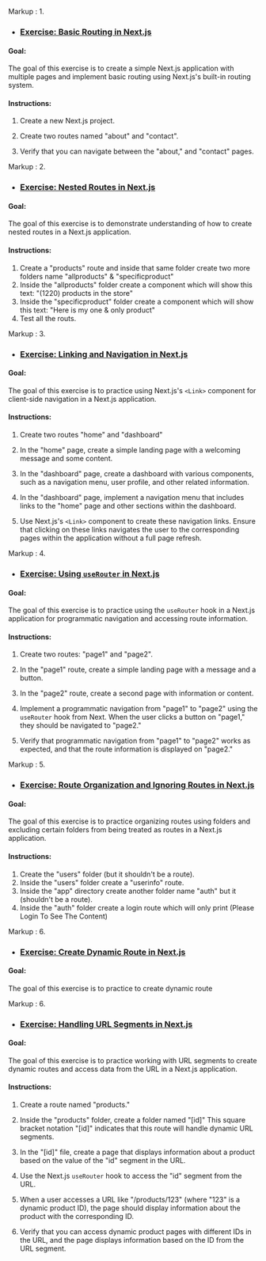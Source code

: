 Markup : 1.

- ### <ins>Exercise: Basic Routing in Next.js</ins>

#### Goal:

The goal of this exercise is to create a simple Next.js application with multiple pages and implement basic routing using Next.js's built-in routing system.

#### Instructions:

1. Create a new Next.js project.

2. Create two routes named "about" and "contact".

3. Verify that you can navigate between the "about," and "contact" pages.

Markup : 2.

- ### <ins> Exercise: Nested Routes in Next.js</ins>

#### Goal:

The goal of this exercise is to demonstrate understanding of how to create nested routes in a Next.js application.

#### Instructions:

1. Create a "products" route and inside that same folder create two more folders name "allproducts" & "specificproduct"
2. Inside the "allproducts" folder create a component which will show this text: "(1220) products in the store"
3. Inside the "specificproduct" folder create a component which will show this text: "Here is my one & only product"
4. Test all the routs.

Markup : 3.

- ### <ins> Exercise: Linking and Navigation in Next.js </ins>

#### Goal:

The goal of this exercise is to practice using Next.js's `<Link>` component for client-side navigation in a Next.js application.

#### Instructions:

1. Create two routes "home" and "dashboard"

2. In the "home" page, create a simple landing page with a welcoming message and some content.

3. In the "dashboard" page, create a dashboard with various components, such as a navigation menu, user profile, and other related information.

4. In the "dashboard" page, implement a navigation menu that includes links to the "home" page and other sections within the dashboard.

5. Use Next.js's `<Link>` component to create these navigation links. Ensure that clicking on these links navigates the user to the corresponding pages within the application without a full page refresh.

Markup : 4.

- ### <ins> Exercise: Using `useRouter` in Next.js </ins>

#### Goal:

The goal of this exercise is to practice using the `useRouter` hook in a Next.js application for programmatic navigation and accessing route information.

#### Instructions:

1. Create two routes: "page1" and "page2".

2. In the "page1" route, create a simple landing page with a message and a button.

3. In the "page2" route, create a second page with information or content.

4. Implement a programmatic navigation from "page1" to "page2" using the `useRouter` hook from Next. When the user clicks a button on "page1," they should be navigated to "page2."

5. Verify that programmatic navigation from "page1" to "page2" works as expected, and that the route information is displayed on "page2."

Markup : 5.

- ### <ins> Exercise: Route Organization and Ignoring Routes in Next.js </ins>

#### Goal:

The goal of this exercise is to practice organizing routes using folders and excluding certain folders from being treated as routes in a Next.js application.

#### Instructions:

1. Create the "users" folder (but it shouldn't be a route).
2. Inside the "users" folder create a "userinfo" route.
3. Inside the "app" directory create another folder name "auth" but it (shouldn't be a route).
4. Inside the "auth" folder create a login route which will only print (Please Login To See The Content)

Markup : 6.

- ### <ins> Exercise: Create Dynamic Route in Next.js </ins>

#### Goal:

The goal of this exercise is to practice to create dynamic route

Markup : 6.

- ### <ins> Exercise: Handling URL Segments in Next.js <ins>

#### Goal:

The goal of this exercise is to practice working with URL segments to create dynamic routes and access data from the URL in a Next.js application.

#### Instructions:

1. Create a route named "products."

2. Inside the "products" folder, create a folder named "[id]" This square bracket notation "[id]" indicates that this route will handle dynamic URL segments.

3. In the "[id]" file, create a page that displays information about a product based on the value of the "id" segment in the URL.

4. Use the Next.js `useRouter` hook to access the "id" segment from the URL.

5. When a user accesses a URL like "/products/123" (where "123" is a dynamic product ID), the page should display information about the product with the corresponding ID.

6. Verify that you can access dynamic product pages with different IDs in the URL, and the page displays information based on the ID from the URL segment.
